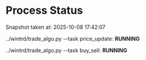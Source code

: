 # Process Status

Snapshot taken at: 2025-10-08 17:42:07

../wintrd/trade_algo.py --task price_update: **RUNNING**

../wintrd/trade_algo.py --task buy_sell: **RUNNING**

